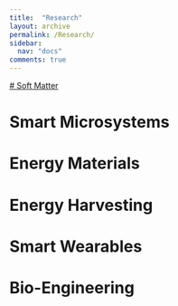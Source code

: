 ```yaml
---
title:  "Research"
layout: archive
permalink: /Research/
sidebar:
  nav: "docs"
comments: true
---
```


<a href="http://www.google.co.uk"> # Soft Matter </a>

# Smart Microsystems

# Energy Materials

# Energy Harvesting

# Smart Wearables

# Bio-Engineering
